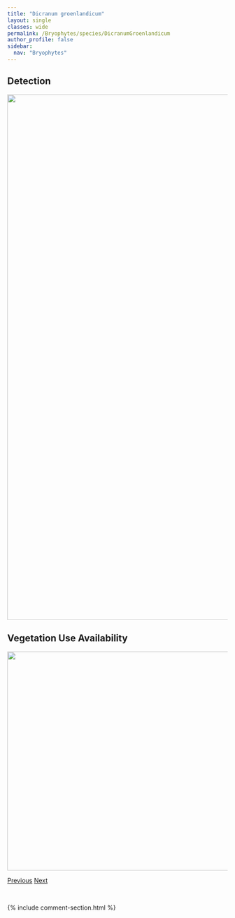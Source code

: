 ```yaml
---
title: "Dicranum groenlandicum"
layout: single
classes: wide
permalink: /Bryophytes/species/DicranumGroenlandicum
author_profile: false
sidebar:
  nav: "Bryophytes"
---
```


<h2>Detection</h2>

<a href="https://drive.google.com/uc?export=view&id=1_z24DnAi_yyc6tulMmombl9JmHi1kklI">
<img src="https://drive.google.com/uc?export=view&id=1_z24DnAi_yyc6tulMmombl9JmHi1kklI" height = "1200" width = "800">
</a>


<h2>Vegetation Use Availability</h2>

<a href="https://drive.google.com/uc?export=view&id=1fjw_bPaXWh20CITSQtUb0FalYThsSXKk">
<img src="https://drive.google.com/uc?export=view&id=1fjw_bPaXWh20CITSQtUb0FalYThsSXKk" height = "500" width = "1000">
</a>


<a href="/DevelopmentWebsite/Bryophytes/species/DicranumFuscescens" class="pagination--pager" title="Dicranum fuscescens">Previous</a> <a href="/DevelopmentWebsite/Bryophytes/species/DicranumMontanum" class="pagination--pager" title="Dicranum montanum">Next</a>

<p>&nbsp;</p>

{% include comment-section.html %}
